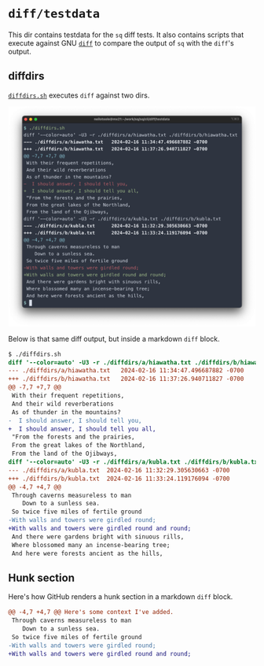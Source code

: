 # `diff/testdata`

This dir contains testdata for the `sq` diff tests. It also contains scripts that execute
against GNU [`diff`](https://www.gnu.org/software/diffutils/manual/html_node/index.html)
to compare the output of `sq` with the `diff`'s output.


## diffdirs

[`diffdirs.sh`](diffdirs.sh) executes `diff` against two dirs.

![Output from terminal](diffdirs.png)

Below is that same diff output, but inside a markdown `diff` block.

```diff
$ ./diffdirs.sh
diff '--color=auto' -U3 -r ./diffdirs/a/hiawatha.txt ./diffdirs/b/hiawatha.txt
--- ./diffdirs/a/hiawatha.txt	2024-02-16 11:34:47.496687882 -0700
+++ ./diffdirs/b/hiawatha.txt	2024-02-16 11:37:26.940711827 -0700
@@ -7,7 +7,7 @@
 With their frequent repetitions,
 And their wild reverberations
 As of thunder in the mountains?
-  I should answer, I should tell you,
+  I should answer, I should tell you all,
 "From the forests and the prairies,
 From the great lakes of the Northland,
 From the land of the Ojibways,
diff '--color=auto' -U3 -r ./diffdirs/a/kubla.txt ./diffdirs/b/kubla.txt
--- ./diffdirs/a/kubla.txt	2024-02-16 11:32:29.305630663 -0700
+++ ./diffdirs/b/kubla.txt	2024-02-16 11:33:24.119176094 -0700
@@ -4,7 +4,7 @@
 Through caverns measureless to man
    Down to a sunless sea.
 So twice five miles of fertile ground
-With walls and towers were girdled round;
+With walls and towers were girdled round and round;
 And there were gardens bright with sinuous rills,
 Where blossomed many an incense-bearing tree;
 And here were forests ancient as the hills,
```

## Hunk section

Here's how GitHub renders a hunk section in a markdown `diff` block.

```diff
@@ -4,7 +4,7 @@ Here's some context I've added.
 Through caverns measureless to man
    Down to a sunless sea.
 So twice five miles of fertile ground
-With walls and towers were girdled round;
+With walls and towers were girdled round and round;
```
